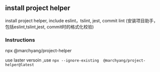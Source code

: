 ## install project helper
install project helper, include eslint，tslint, jest, commit lint (安装项目助手，包括eslint,tslint,jest, commit时的格式化校验)

### Instructions
npx @marchyang/project-helper

use laster versoin ,use ```npx --ignore-existing  @marchyang/project-helper@latest```